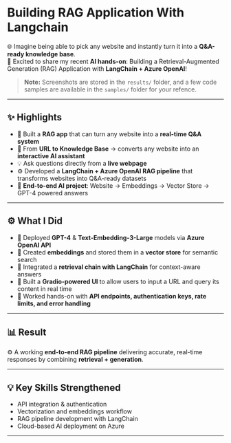 # Building RAG Application With Langchain  

 🌐 Imagine being able to pick any website and instantly turn it into a **Q&A-ready knowledge base**.  
🚀 Excited to share my recent **AI hands-on**: Building a Retrieval-Augmented Generation (RAG) Application with **LangChain + Azure OpenAI**!  


> **Note:** Screenshots are stored in the `results/` folder, and a few code samples are available in the `samples/` folder for your refence.




---

## ✨ Highlights  

- 📌 Built a **RAG app** that can turn any website into a **real-time Q&A system**  
- 🚀 From **URL to Knowledge Base** → converts any website into an **interactive AI assistant**  
- 💡 Ask questions directly from a **live webpage**  
- ⚙️ Developed a **LangChain + Azure OpenAI RAG pipeline** that transforms websites into Q&A-ready datasets  
- 🔗 **End-to-end AI project**: Website → Embeddings → Vector Store → GPT-4 powered answers  

---

## ⚙️ What I Did  

- 📌 Deployed **GPT-4** & **Text-Embedding-3-Large** models via **Azure OpenAI API**  
- 📌 Created **embeddings** and stored them in a **vector store** for semantic search  
- 📌 Integrated a **retrieval chain with LangChain** for context-aware answers  
- 📌 Built a **Gradio-powered UI** to allow users to input a URL and query its content in real time  
- 📌 Worked hands-on with **API endpoints, authentication keys, rate limits, and error handling**  

---

## 📊 Result  

⚙️ A working **end-to-end RAG pipeline** delivering accurate, real-time responses by combining **retrieval + generation**.  

---

## 💡 Key Skills Strengthened  

- API integration & authentication  
- Vectorization and embeddings workflow  
- RAG pipeline development with LangChain  
- Cloud-based AI deployment on Azure  

---
